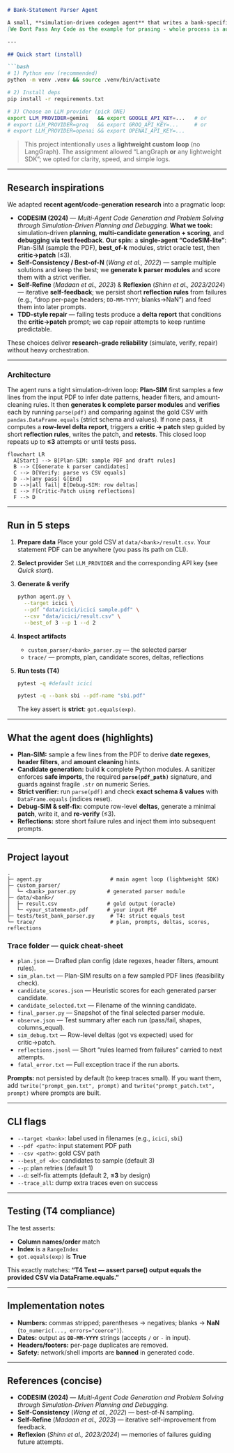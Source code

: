 ````markdown
# Bank-Statement Parser Agent

A small, **simulation-driven codegen agent** that writes a bank-specific PDF parser and verifies it **strictly** against a gold CSV using `pandas.DataFrame.equals`. It runs a tight loop: **plan → generate candidates → run tests → self-fix (≤3)**. 🔁
[We Dont Pass Any Code as the example for prasing - whole process is automated]

---

## Quick start (install)

```bash
# 1) Python env (recommended)
python -m venv .venv && source .venv/bin/activate

# 2) Install deps
pip install -r requirements.txt

# 3) Choose an LLM provider (pick ONE)
export LLM_PROVIDER=gemini   && export GOOGLE_API_KEY=...   # or
# export LLM_PROVIDER=groq   && export GROQ_API_KEY=...     # or
# export LLM_PROVIDER=openai && export OPENAI_API_KEY=...
````

> This project intentionally uses a **lightweight custom loop** (no LangGraph). The assignment allowed “LangGraph **or** any lightweight SDK”; we opted for clarity, speed, and simple logs.

---

## Research inspirations

We adapted **recent agent/code-generation research** into a pragmatic loop:

* **CODESIM (2024)** — *Multi-Agent Code Generation and Problem Solving through Simulation-Driven Planning and Debugging.*
  **What we took:** simulation-driven **planning**, **multi-candidate generation + scoring**, and **debugging via test feedback**.
  **Our spin:** a **single-agent “CodeSIM-lite”**: Plan-SIM (sample the PDF), **best_of-k** modules, strict oracle test, then **critic→patch** (≤3).
* **Self-Consistency / Best-of-N** (*Wang et al., 2022*) — sample multiple solutions and keep the best; we **generate k parser modules** and score them with a strict verifier.
* **Self-Refine** (*Madaan et al., 2023*) & **Reflexion** (*Shinn et al., 2023/2024*) — iterative **self-feedback**; we persist short **reflection rules** from failures (e.g., “drop per-page headers; `DD-MM-YYYY`; blanks→NaN”) and feed them into later prompts.
* **TDD-style repair** — failing tests produce a **delta report** that conditions the **critic→patch** prompt; we cap repair attempts to keep runtime predictable.

These choices deliver **research-grade reliability** (simulate, verify, repair) without heavy orchestration.

---

### Architecture

The agent runs a tight simulation-driven loop: **Plan-SIM** first samples a few lines from the input PDF to infer date patterns, header filters, and amount-cleaning rules. It then **generates k complete parser modules** and **verifies** each by running `parse(pdf)` and comparing against the gold CSV with `pandas.DataFrame.equals` (strict schema and values). If none pass, it computes a **row-level delta report**, triggers a **critic → patch** step guided by short **reflection rules**, writes the patch, and **retests**. This closed loop repeats up to **≤3** attempts or until tests pass.

```mermaid
flowchart LR
  A[Start] --> B[Plan-SIM: sample PDF and draft rules]
  B --> C[Generate k parser candidates]
  C --> D[Verify: parse vs CSV equals]
  D -->|any pass| G[End]
  D -->|all fail| E[Debug-SIM: row deltas]
  E --> F[Critic-Patch using reflections]
  F --> D
```

---

## Run in 5 steps

1. **Prepare data**
   Place your gold CSV at `data/<bank>/result.csv`. Your statement PDF can be anywhere (you pass its path on CLI).

2. **Select provider**
   Set `LLM_PROVIDER` and the corresponding API key (see *Quick start*).

3. **Generate & verify**

   ```bash
   python agent.py \
     --target icici \
     --pdf "data/icici/icici sample.pdf" \
     --csv "data/icici/result.csv" \
     --best_of 3 --p 1 --d 2
   ```

4. **Inspect artifacts**

   * `custom_parser/<bank>_parser.py` — the selected parser
   * `trace/` — prompts, plan, candidate scores, deltas, reflections

5. **Run tests (T4)**

   ```bash
   pytest -q #default icici
   ```

    ```bash
    pytest -q --bank sbi --pdf-name "sbi.pdf"
    ```

   The key assert is **strict**: `got.equals(exp)`.

---

## What the agent does (highlights)

* **Plan-SIM:** sample a few lines from the PDF to derive **date regexes**, **header filters**, and **amount cleaning** hints.
* **Candidate generation:** build **k** complete Python modules. A sanitizer enforces **safe imports**, the required **`parse(pdf_path)`** signature, and guards against fragile `.str` on numeric Series.
* **Strict verifier:** run `parse(pdf)` and check **exact schema & values** with `DataFrame.equals` (indices reset).
* **Debug-SIM & self-fix:** compute row-level **deltas**, generate a minimal **patch**, write it, and **re-verify** (≤3).
* **Reflections:** store short failure rules and inject them into subsequent prompts.

---

## Project layout

```
.
├─ agent.py                      # main agent loop (lightweight SDK)
├─ custom_parser/
│  └─ <bank>_parser.py          # generated parser module
├─ data/<bank>/
│  ├─ result.csv                # gold output (oracle)
│  └─ <your_statement>.pdf      # your input PDF
├─ tests/test_bank_parser.py     # T4: strict equals test
└─ trace/                        # plan, prompts, deltas, scores, reflections
```
### Trace folder — quick cheat-sheet

- `plan.json` — Drafted plan config (date regexes, header filters, amount rules).
- `sim_plan.txt` — Plan-SIM results on a few sampled PDF lines (feasibility check).
- `candidate_scores.json` — Heuristic scores for each generated parser candidate.
- `candidate_selected.txt` — Filename of the winning candidate.
- `final_parser.py` — Snapshot of the final selected parser module.
- `observe.json` — Test summary after each run (pass/fail, shapes, columns_equal).
- `sim_debug.txt` — Row-level deltas (got vs expected) used for critic→patch.
- `reflections.jsonl` — Short “rules learned from failures” carried to next attempts.
- `fatal_error.txt` — Full exception trace if the run aborts.

**Prompts:** not persisted by default (to keep traces small). If you want them, add
`twrite("prompt_gen.txt", prompt)` and `twrite("prompt_patch.txt", prompt)` where prompts are built.

---

## CLI flags

* `--target <bank>`: label used in filenames (e.g., `icici`, `sbi`)
* `--pdf <path>`: input statement PDF path
* `--csv <path>`: gold CSV path
* `--best_of <k>`: candidates to sample (default 3)
* `--p`: plan retries (default 1)
* `--d`: self-fix attempts (default 2, **≤3** by design)
* `--trace_all`: dump extra traces even on success

---

## Testing (T4 compliance)

The test asserts:

* **Column names/order** match
* **Index** is a `RangeIndex`
* `got.equals(exp)` is **True**

This exactly matches: **“T4 Test — assert parse() output equals the provided CSV via DataFrame.equals.”**

---

## Implementation notes

* **Numbers:** commas stripped; parentheses → negatives; blanks → **NaN** (`to_numeric(..., errors="coerce")`).
* **Dates:** output as **`DD-MM-YYYY`** strings (accepts `/` or `-` in input).
* **Headers/footers:** per-page duplicates are removed.
* **Safety:** network/shell imports are **banned** in generated code.

---

## References (concise)

* **CODESIM (2024)** — *Multi-Agent Code Generation and Problem Solving through Simulation-Driven Planning and Debugging.*
* **Self-Consistency** (*Wang et al., 2022*) — best-of-N sampling.
* **Self-Refine** (*Madaan et al., 2023*) — iterative self-improvement from feedback.
* **Reflexion** (*Shinn et al., 2023/2024*) — memories of failures guiding future attempts.